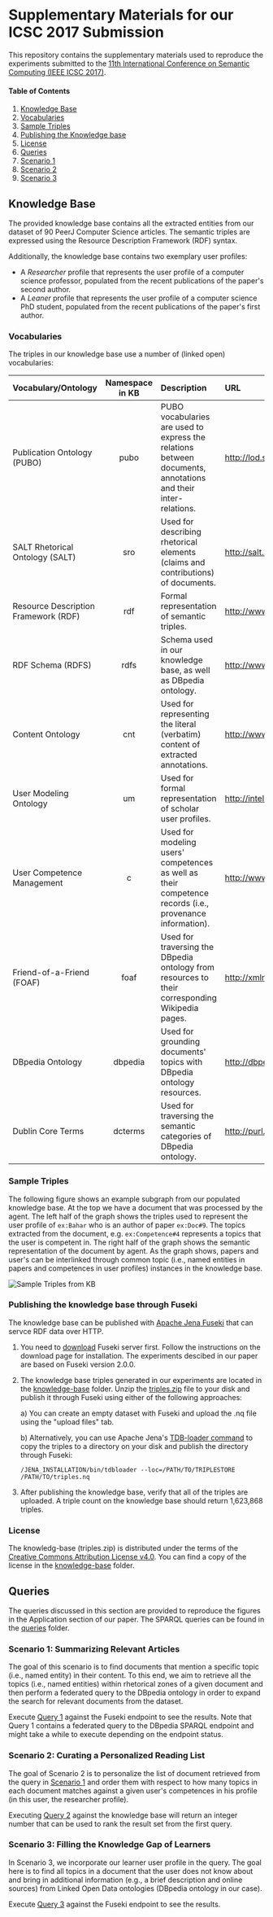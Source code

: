 # Supplementary Materials for our ICSC 2017 Submission
This repository contains the supplementary materials used to reproduce the
experiments submitted to the [11th International Conference
on Semantic Computing (IEEE ICSC 2017)](http://icsc.eecs.uci.edu/2017/).

#### Table of Contents
1. [Knowledge Base](#knowledge-base)
  1. [Vocabularies](#vocabularies)
  2. [Sample Triples](#sample-triples)
  3. [Publishing the Knowledge base](#publishing-the-knowledge-base-through-fuseki)
  4. [License](#license)
2. [Queries](#queries)
  1. [Scenario 1](#scenario-1-summarizing-relevant-articles)
  2. [Scenario 2](#scenario-2--curating-a-personalized-reading-list)
  3. [Scenario 3](#scenario-3-filling-the-knowledge-gap-of-learners)

## Knowledge Base
The provided knowledge base contains all the extracted entities from our dataset of 90 PeerJ Computer Science articles. The semantic triples are expressed using the Resource Description Framework (RDF) syntax.

Additionally, the knowledge base contains two exemplary user profiles:
* A *Researcher* profile that represents the user profile of a computer science professor, populated from the recent publications of the paper's second author.
* A *Leaner* profile that represents the user profile of a computer science PhD student, populated from the recent publications of the paper's first author.

### Vocabularies
The triples in our knowledge base use a number of (linked open) vocabularies:

| Vocabulary/Ontology    | Namespace in KB | Description   | URL  |
| ------------- |:-------------:|:-----|:-------------|
| Publication Ontology (PUBO) | pubo | PUBO vocabularies are used to express the relations between documents, annotations and their inter-relations. | http://lod.semanticsoftware.info/pubo/pubo |
| SALT Rhetorical Ontology (SALT) | sro | Used for describing rhetorical elements (claims and contributions) of documents. | http://salt.semanticauthoring.org/ontologies/sro   |
| Resource Description Framework (RDF) | rdf | Formal representation of semantic triples. | http://www.w3.org/1999/02/22-rdf-syntax-ns |
| RDF Schema (RDFS) | rdfs | Schema used in our knowledge base, as well as DBpedia ontology. | http://www.w3.org/2000/01/rdf-schema |
| Content Ontology | cnt | Used for representing the literal (verbatim) content of extracted annotations.| http://www.w3.org/2011/content |
| User Modeling Ontology | um | Used for formal representation of scholar user profiles. | http://intelleo.eu/ontologies/user-model/ns/ |
| User Competence Management | c | Used for modeling users' competences as well as their competence records (i.e., provenance information).| http://www.intelleo.eu/ontologies/competences/ns/ |
| Friend-of-a-Friend (FOAF) | foaf | Used for traversing the DBpedia ontology from resources to their corresponding Wikipedia pages. | http://xmlns.com/foaf/0.1/|
| DBpedia Ontology | dbpedia | Used for grounding documents' topics with DBpedia ontology resources. | http://dbpedia.org/resoource/|
| Dublin Core Terms | dcterms | Used for traversing the semantic categories of DBpedia ontology. | http://purl.org/dc/terms/|

### Sample Triples
The following figure shows an example subgraph from our populated knowledge base. At the top we have a document that was processed by the agent. The left half of the graph shows the triples used to represent the user profile of `ex:Bahar` who is an author of paper `ex:Doc#9`. The topics extracted from the document, e.g. `ex:Competence#4` represents a topics that the user is competent in. The right half of the graph shows the semantic representation of the document by agent. As the graph shows, papers and user's can be interlinked through common topic (i.e., named entities in papers and competences in user profiles) instances in the knowledge base.

![Sample Triples from KB](https://github.com/SemanticSoftwareLab/Supplements-ICSC2017/raw/master/graphics/sample_triples.png "Sample Triples from KB")

### Publishing the knowledge base through Fuseki
The knowledge base can be published with [Apache Jena Fuseki](https://jena.apache.org/documentation/serving_data/) that can servce RDF data over HTTP. 

1. You need to [download](https://jena.apache.org/download/#apache-jena-fuseki) Fuseki server first. Follow the instructions on the download page for installation. The experiments descibed in our paper are based on Fuseki version 2.0.0. 
1. The knowledge base triples generated in our experiments are located in the [knowledge-base](../master/knowledge-base) folder. Unzip the [triples.zip](../master/knowledge-base/triples.zip) file to your disk and publish it through Fuseki using either of the following approaches:

   a) You can create an empty dataset with Fuseki and upload the .nq file using the "upload files" tab.

   b) Alternatively, you can use Apache Jena's [TDB-loader command](https://jena.apache.org/documentation/tdb/commands.html#tdbloader) to copy the triples to a directory on your disk and publish the directory through Fuseki:

   ```/JENA_INSTALLATION/bin/tdbloader --loc=/PATH/TO/TRIPLESTORE /PATH/TO/triples.nq```
   
1. After publishing the knowledge base, verify that all of the triples are uploaded. A triple count on the knowledge base should return 1,623,868 triples.

### License

The knowledg-base (triples.zip) is distributed under the terms of the [Creative Commons Attribution License v4.0](https://creativecommons.org/licenses/by/4.0/). You can find a copy of the license in the [knowledge-base](../master/knowledge-base) folder.

## Queries
The queries discussed in this section are provided to reproduce the figures in the Application section of our paper. The SPARQL queries can be found in the [queries](../master/queries) folder.

### Scenario 1: Summarizing Relevant Articles
The goal of this scenario is to find documents that mention a specific topic (i.e., named entity) in their content. To this end, we aim to retrieve all the topics (i.e., named entities) within rhetorical zones of a given document and then perform a federated query to the DBpedia ontology in order to expand the search for relevant documents from the dataset.

Execute [Query 1](../master/queries/query1.rq) against the Fuseki endpoint to see the results. Note that Query 1 contains a federated query to the DBpedia SPARQL endpoint and might take a while to execute depending on the endpoint status.

### Scenario 2:  Curating a Personalized Reading List
The goal of Scenario 2 is to personalize the list of document retrieved from the query in [Scenario 1](#scenario-1-summarizing-relevant-articles) and order them with respect to how many topics in each document matches against a given user's competences in his profile (in this user, the researcher profile).

Executing [Query 2](../master/queries/query2.rq) against the knowledge base will return an integer number that can be used to rank the result set from the first query.

### Scenario 3: Filling the Knowledge Gap of Learners
In Scenario 3, we incorporate our learner user profile in the query. The goal here is to find all topics in a document that the user does not know about and bring in additional information (e.g., a brief description and online sources) from Linked Open Data ontologies (DBpedia ontology in our case).

Execute [Query 3](../master/queries/query3.rq) against the Fuseki endpoint to see the results.
